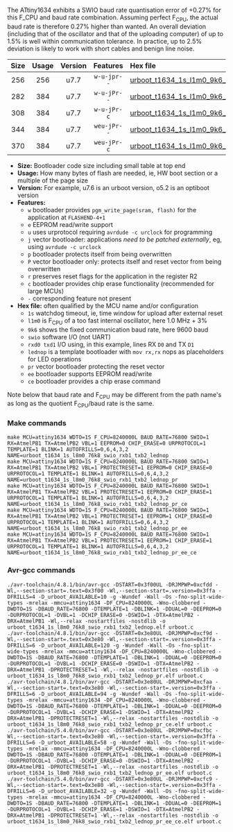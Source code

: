 The ATtiny1634 exhibits a SWIO baud rate quantisation error of +0.27% for this F_CPU and baud rate combination. Assuming perfect F<sub>CPU</sub>, the actual baud rate is therefore 0.27% higher than wanted. An overall deviation (including that of the oscillator and that of the uploading computer) of up to 1.5% is well within communication tolerance. In practice, up to 2.5% deviation is likely to work with short cables and benign line noise.

|Size|Usage|Version|Features|Hex file|
|:-:|:-:|:-:|:-:|:--|
|256|256|u7.7|`w-u-jpr--`|[urboot_t1634_1s_l1m0_9k6_swio_rxb1_txb2_lednop.hex](https://raw.githubusercontent.com/stefanrueger/urboot.hex/main/mcus/attiny1634/watchdog_1_s/internal_oscillator%2B3%25/%2B1m000000_hz/%2B%2B%2B9k6_baud/uart1_rxb1_txb2/lednop/urboot_t1634_1s_l1m0_9k6_swio_rxb1_txb2_lednop.hex)|
|282|384|u7.7|`w-u-jPr--`|[urboot_t1634_1s_l1m0_9k6_swio_rxb1_txb2_lednop_pr.hex](https://raw.githubusercontent.com/stefanrueger/urboot.hex/main/mcus/attiny1634/watchdog_1_s/internal_oscillator%2B3%25/%2B1m000000_hz/%2B%2B%2B9k6_baud/uart1_rxb1_txb2/lednop/urboot_t1634_1s_l1m0_9k6_swio_rxb1_txb2_lednop_pr.hex)|
|308|384|u7.7|`w-u-jPr-c`|[urboot_t1634_1s_l1m0_9k6_swio_rxb1_txb2_lednop_pr_ce.hex](https://raw.githubusercontent.com/stefanrueger/urboot.hex/main/mcus/attiny1634/watchdog_1_s/internal_oscillator%2B3%25/%2B1m000000_hz/%2B%2B%2B9k6_baud/uart1_rxb1_txb2/lednop/urboot_t1634_1s_l1m0_9k6_swio_rxb1_txb2_lednop_pr_ce.hex)|
|344|384|u7.7|`weu-jPr--`|[urboot_t1634_1s_l1m0_9k6_swio_rxb1_txb2_lednop_pr_ee.hex](https://raw.githubusercontent.com/stefanrueger/urboot.hex/main/mcus/attiny1634/watchdog_1_s/internal_oscillator%2B3%25/%2B1m000000_hz/%2B%2B%2B9k6_baud/uart1_rxb1_txb2/lednop/urboot_t1634_1s_l1m0_9k6_swio_rxb1_txb2_lednop_pr_ee.hex)|
|370|384|u7.7|`weu-jPr-c`|[urboot_t1634_1s_l1m0_9k6_swio_rxb1_txb2_lednop_pr_ee_ce.hex](https://raw.githubusercontent.com/stefanrueger/urboot.hex/main/mcus/attiny1634/watchdog_1_s/internal_oscillator%2B3%25/%2B1m000000_hz/%2B%2B%2B9k6_baud/uart1_rxb1_txb2/lednop/urboot_t1634_1s_l1m0_9k6_swio_rxb1_txb2_lednop_pr_ee_ce.hex)|

- **Size:** Bootloader code size including small table at top end
- **Usage:** How many bytes of flash are needed, ie, HW boot section or a multiple of the page size
- **Version:** For example, u7.6 is an urboot version, o5.2 is an optiboot version
- **Features:**
  + `w` bootloader provides `pgm_write_page(sram, flash)` for the application at `FLASHEND-4+1`
  + `e` EEPROM read/write support
  + `u` uses urprotocol requiring `avrdude -c urclock` for programming
  + `j` vector bootloader: applications *need to be patched externally*, eg, using `avrdude -c urclock`
  + `p` bootloader protects itself from being overwritten
  + `P` vector bootloader only: protects itself and reset vector from being overwritten
  + `r` preserves reset flags for the application in the register R2
  + `c` bootloader provides chip erase functionality (recommended for large MCUs)
  + `-` corresponding feature not present
- **Hex file:** often qualified by the MCU name and/or configuration
  + `1s` watchdog timeout, ie, time window for upload after external reset
  + `l1m0` is F<sub>CPU</sub> of a too fast internal oscillator, here 1.0 MHz + 3%
  + `9k6` shows the fixed communication baud rate, here 9600 baud
  + `swio` software I/O (not UART)
  + `rxd0 txd1` I/O using, in this example, lines RX `D0` and TX `D1`
  + `lednop` is a template bootloader with `mov rx,rx` nops as placeholders for LED operations
  + `pr` vector bootloader protecting the reset vector
  + `ee` bootloader supports EEPROM read/write
  + `ce` bootloader provides a chip erase command


Note below that baud rate and F<sub>CPU</sub> may be different from the path name's as long as the quotient F<sub>CPU</sub>/baud rate is the same.

### Make commands
```
make MCU=attiny1634 WDTO=1S F_CPU=8240000L BAUD_RATE=76800 SWIO=1 RX=AtmelPB1 TX=AtmelPB2 VBL=1 EEPROM=0 CHIP_ERASE=0 URPROTOCOL=1 TEMPLATE=1 BLINK=1 AUTOFRILLS=0,6,4,3,2 NAME=urboot_t1634_1s_l8m0_76k8_swio_rxb1_txb2_lednop
make MCU=attiny1634 WDTO=1S F_CPU=8240000L BAUD_RATE=76800 SWIO=1 RX=AtmelPB1 TX=AtmelPB2 VBL=1 PROTECTRESET=1 EEPROM=0 CHIP_ERASE=0 URPROTOCOL=1 TEMPLATE=1 BLINK=1 AUTOFRILLS=0,6,4,3,2 NAME=urboot_t1634_1s_l8m0_76k8_swio_rxb1_txb2_lednop_pr
make MCU=attiny1634 WDTO=1S F_CPU=8240000L BAUD_RATE=76800 SWIO=1 RX=AtmelPB1 TX=AtmelPB2 VBL=1 PROTECTRESET=1 EEPROM=0 CHIP_ERASE=1 URPROTOCOL=1 TEMPLATE=1 BLINK=1 AUTOFRILLS=0,6,4,3,2 NAME=urboot_t1634_1s_l8m0_76k8_swio_rxb1_txb2_lednop_pr_ce
make MCU=attiny1634 WDTO=1S F_CPU=8240000L BAUD_RATE=76800 SWIO=1 RX=AtmelPB1 TX=AtmelPB2 VBL=1 PROTECTRESET=1 EEPROM=1 CHIP_ERASE=0 URPROTOCOL=1 TEMPLATE=1 BLINK=1 AUTOFRILLS=0,6,4,3,2 NAME=urboot_t1634_1s_l8m0_76k8_swio_rxb1_txb2_lednop_pr_ee
make MCU=attiny1634 WDTO=1S F_CPU=8240000L BAUD_RATE=76800 SWIO=1 RX=AtmelPB1 TX=AtmelPB2 VBL=1 PROTECTRESET=1 EEPROM=1 CHIP_ERASE=1 URPROTOCOL=1 TEMPLATE=1 BLINK=1 AUTOFRILLS=0,6,4,3,2 NAME=urboot_t1634_1s_l8m0_76k8_swio_rxb1_txb2_lednop_pr_ee_ce
```

### Avr-gcc commands
```
./avr-toolchain/4.8.1/bin/avr-gcc -DSTART=0x3f00UL -DRJMPWP=0xcfdd -Wl,--section-start=.text=0x3f00 -Wl,--section-start=.version=0x3ffa -DFRILLS=4 -D_urboot_AVAILABLE=10 -g -Wundef -Wall -Os -fno-split-wide-types -mrelax -mmcu=attiny1634 -DF_CPU=8240000L -Wno-clobbered -DWDTO=1S -DBAUD_RATE=76800 -DTEMPLATE=1 -DBLINK=1 -DDUAL=0 -DEEPROM=0 -DURPROTOCOL=1 -DVBL=1 -DCHIP_ERASE=0 -DSWIO=1 -DTX=AtmelPB2 -DRX=AtmelPB1 -Wl,--relax -nostartfiles -nostdlib -o urboot_t1634_1s_l8m0_76k8_swio_rxb1_txb2_lednop.elf urboot.c
./avr-toolchain/4.8.1/bin/avr-gcc -DSTART=0x3e80UL -DRJMPWP=0xcf9d -Wl,--section-start=.text=0x3e80 -Wl,--section-start=.version=0x3ffa -DFRILLS=6 -D_urboot_AVAILABLE=120 -g -Wundef -Wall -Os -fno-split-wide-types -mrelax -mmcu=attiny1634 -DF_CPU=8240000L -Wno-clobbered -DWDTO=1S -DBAUD_RATE=76800 -DTEMPLATE=1 -DBLINK=1 -DDUAL=0 -DEEPROM=0 -DURPROTOCOL=1 -DVBL=1 -DCHIP_ERASE=0 -DSWIO=1 -DTX=AtmelPB2 -DRX=AtmelPB1 -DPROTECTRESET=1 -Wl,--relax -nostartfiles -nostdlib -o urboot_t1634_1s_l8m0_76k8_swio_rxb1_txb2_lednop_pr.elf urboot.c
./avr-toolchain/4.8.1/bin/avr-gcc -DSTART=0x3e80UL -DRJMPWP=0xcfaa -Wl,--section-start=.text=0x3e80 -Wl,--section-start=.version=0x3ffa -DFRILLS=6 -D_urboot_AVAILABLE=94 -g -Wundef -Wall -Os -fno-split-wide-types -mrelax -mmcu=attiny1634 -DF_CPU=8240000L -Wno-clobbered -DWDTO=1S -DBAUD_RATE=76800 -DTEMPLATE=1 -DBLINK=1 -DDUAL=0 -DEEPROM=0 -DURPROTOCOL=1 -DVBL=1 -DCHIP_ERASE=1 -DSWIO=1 -DTX=AtmelPB2 -DRX=AtmelPB1 -DPROTECTRESET=1 -Wl,--relax -nostartfiles -nostdlib -o urboot_t1634_1s_l8m0_76k8_swio_rxb1_txb2_lednop_pr_ce.elf urboot.c
./avr-toolchain/5.4.0/bin/avr-gcc -DSTART=0x3e80UL -DRJMPWP=0xcfbc -Wl,--section-start=.text=0x3e80 -Wl,--section-start=.version=0x3ffa -DFRILLS=6 -D_urboot_AVAILABLE=58 -g -Wundef -Wall -Os -fno-split-wide-types -mrelax -mmcu=attiny1634 -DF_CPU=8240000L -Wno-clobbered -DWDTO=1S -DBAUD_RATE=76800 -DTEMPLATE=1 -DBLINK=1 -DDUAL=0 -DEEPROM=1 -DURPROTOCOL=1 -DVBL=1 -DCHIP_ERASE=0 -DSWIO=1 -DTX=AtmelPB2 -DRX=AtmelPB1 -DPROTECTRESET=1 -Wl,--relax -nostartfiles -nostdlib -o urboot_t1634_1s_l8m0_76k8_swio_rxb1_txb2_lednop_pr_ee.elf urboot.c
./avr-toolchain/5.4.0/bin/avr-gcc -DSTART=0x3e80UL -DRJMPWP=0xcfc9 -Wl,--section-start=.text=0x3e80 -Wl,--section-start=.version=0x3ffa -DFRILLS=6 -D_urboot_AVAILABLE=32 -g -Wundef -Wall -Os -fno-split-wide-types -mrelax -mmcu=attiny1634 -DF_CPU=8240000L -Wno-clobbered -DWDTO=1S -DBAUD_RATE=76800 -DTEMPLATE=1 -DBLINK=1 -DDUAL=0 -DEEPROM=1 -DURPROTOCOL=1 -DVBL=1 -DCHIP_ERASE=1 -DSWIO=1 -DTX=AtmelPB2 -DRX=AtmelPB1 -DPROTECTRESET=1 -Wl,--relax -nostartfiles -nostdlib -o urboot_t1634_1s_l8m0_76k8_swio_rxb1_txb2_lednop_pr_ee_ce.elf urboot.c
```

